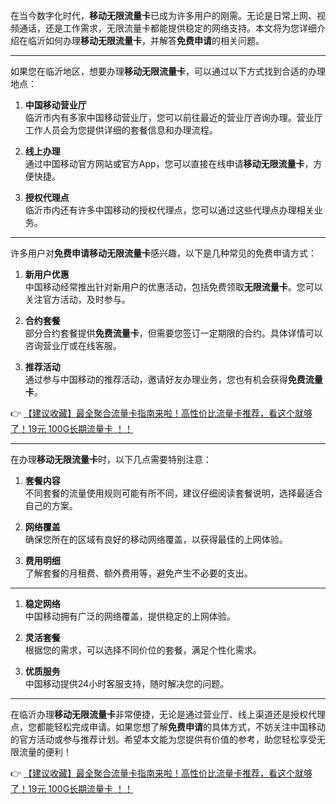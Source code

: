 
在当今数字化时代，**移动无限流量卡**已成为许多用户的刚需。无论是日常上网、视频通话，还是工作需求，无限流量卡都能提供稳定的网络支持。本文将为您详细介绍在临沂如何办理**移动无限流量卡**，并解答**免费申请**的相关问题。

---


如果您在临沂地区，想要办理**移动无限流量卡**，可以通过以下方式找到合适的办理地点：

1. **中国移动营业厅**  
   临沂市内有多家中国移动营业厅，您可以前往最近的营业厅咨询办理。营业厅工作人员会为您提供详细的套餐信息和办理流程。

2. **线上办理**  
   通过中国移动官方网站或官方App，您可以直接在线申请**移动无限流量卡**，方便快捷。

3. **授权代理点**  
   临沂市内还有许多中国移动的授权代理点，您可以通过这些代理点办理相关业务。

---


许多用户对**免费申请移动无限流量卡**感兴趣，以下是几种常见的免费申请方式：

1. **新用户优惠**  
   中国移动经常推出针对新用户的优惠活动，包括免费领取**无限流量卡**。您可以关注官方活动，及时参与。

2. **合约套餐**  
   部分合约套餐提供**免费流量卡**，但需要您签订一定期限的合约。具体详情可以咨询营业厅或在线客服。

3. **推荐活动**  
   通过参与中国移动的推荐活动，邀请好友办理业务，您也有机会获得**免费流量卡**。

👉 [【建议收藏】最全聚合流量卡指南来啦！高性价比流量卡推荐，看这个就够了！19元 100G长期流量卡 ！！](https://bit.ly/Liuliangka)

---


在办理**移动无限流量卡**时，以下几点需要特别注意：

1. **套餐内容**  
   不同套餐的流量使用规则可能有所不同，建议仔细阅读套餐说明，选择最适合自己的方案。

2. **网络覆盖**  
   确保您所在的区域有良好的移动网络覆盖，以获得最佳的上网体验。

3. **费用明细**  
   了解套餐的月租费、额外费用等，避免产生不必要的支出。

---


1. **稳定网络**  
   中国移动拥有广泛的网络覆盖，提供稳定的上网体验。

2. **灵活套餐**  
   根据您的需求，可以选择不同价位的套餐，满足个性化需求。

3. **优质服务**  
   中国移动提供24小时客服支持，随时解决您的问题。

---


在临沂办理**移动无限流量卡**非常便捷，无论是通过营业厅、线上渠道还是授权代理点，您都能轻松完成申请。如果您想了解**免费申请**的具体方式，不妨关注中国移动的官方活动或参与推荐计划。希望本文能为您提供有价值的参考，助您轻松享受无限流量的便利！

👉 [【建议收藏】最全聚合流量卡指南来啦！高性价比流量卡推荐，看这个就够了！19元 100G长期流量卡 ！！](https://bit.ly/Liuliangka)
